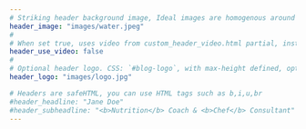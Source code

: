```yaml
---
# Striking header background image, Ideal images are homogenous around the centre and contrasting to the text. Non-ideal images can use `title_guard`
header_image: "images/water.jpeg"
#
# When set true, uses video from custom_header_video.html partial, instead of header_image
header_use_video: false
#
# Optional header logo. CSS: `#blog-logo`, with max-height defined, optimize to prevent scaling
header_logo: "images/logo.jpg"

# Headers are safeHTML, you can use HTML tags such as b,i,u,br
#header_headline: "Jane Doe"
#header_subheadline: "<b>Nutrition</b> Coach & <b>Chef</b> Consultant"
---
```

